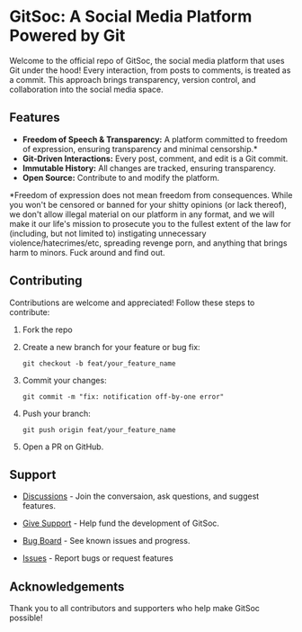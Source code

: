 # GitSoc: A Social Media Platform Powered by Git

Welcome to the official repo of GitSoc, the social media platform that uses Git under the hood! Every interaction, from posts to comments, is treated as a commit. This approach brings transparency, version control, and collaboration into the social media space.

## Features

- __Freedom of Speech & Transparency:__ A platform committed to freedom of expression, ensuring transparency and minimal censorship.*
- __Git-Driven Interactions:__ Every post, comment, and edit is a Git commit.
- __Immutable History:__ All changes are tracked, ensuring transparency.
- __Open Source:__ Contribute to and modify the platform.

*Freedom of expression does not mean freedom from consequences. While you won't be censored or banned for your shitty opinions (or lack thereof), we don't allow illegal material on our platform in any format, and we will make it our life's mission to prosecute you to the fullest extent of the law for (including, but not limited to) instigating unnecessary violence/hatecrimes/etc, spreading revenge porn, and anything that brings harm to minors. Fuck around and find out.

## Contributing

Contributions are welcome and appreciated! Follow these steps to contribute:

1. Fork the repo

2. Create a new branch for your feature or bug fix:
  
    `git checkout -b feat/your_feature_name`

3. Commit your changes:

    `git commit -m "fix: notification off-by-one error"`

4. Push your branch:

    `git push origin feat/your_feature_name`

5. Open a PR on GitHub.

## Support

- [Discussions](https://github.com/DishpitDev/GitSoc/discussions) - Join the conversaion, ask questions, and suggest features.

- [Give Support](https://github.com/sponsors/Dishpit) - Help fund the development of GitSoc.

- [Bug Board](https://github.com/orgs/DishpitDev/projects/5) - See known issues and progress.

- [Issues](https://github.com/DishpitDev/GitSoc/issues) - Report bugs or request features

## Acknowledgements

Thank you to all contributors and supporters who help make GitSoc possible!

